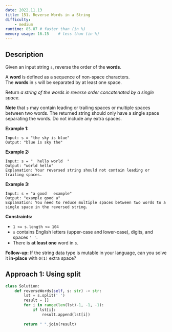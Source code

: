 ```yaml
---
date: 2022.11.13
title: 151. Reverse Words in a String
difficulty:
    - medium
runtime: 85.87 # faster than (in %)
memory usage: 16.15    # less than (in %)
---
```

## Description
Given an input string `s`, reverse the order of the **words**.

A **word** is defined as a sequence of non-space characters. The **words** in `s` will be separated by at least one space.

Return *a string of the words in reverse order concatenated by a single space.*

**Note** that `s` may contain leading or trailing spaces or multiple spaces between two words. The returned string should only have a single space separating the words. Do not include any extra spaces.

**Example 1:**

```
Input: s = "the sky is blue"
Output: "blue is sky the"

```

**Example 2:**

```
Input: s = "  hello world  "
Output: "world hello"
Explanation: Your reversed string should not contain leading or trailing spaces.

```

**Example 3:**

```
Input: s = "a good   example"
Output: "example good a"
Explanation: You need to reduce multiple spaces between two words to a single space in the reversed string.

```

**Constraints:**

- `1 <= s.length <= 104`
- `s` contains English letters (upper-case and lower-case), digits, and spaces `' '`.
- There is **at least one** word in `s`.

**Follow-up:** If the string data type is mutable in your language, can you solve it **in-place** with `O(1)` extra space?

## Approach 1: Using split


``` python
class Solution:
    def reverseWords(self, s: str) -> str:
        lst = s.split(' ')
        result = []
        for i in range(len(lst)-1, -1, -1):
            if lst[i]:
                result.append(lst[i])
        
        return " ".join(result)
```
